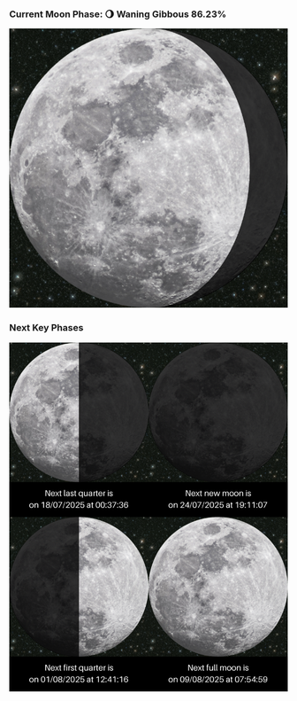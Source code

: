 ### Current Moon Phase: 🌖 Waning Gibbous 86.23%
![Moon Phase](moonphase.png)
### Next Key Phases
![Gallery](gallery.png)